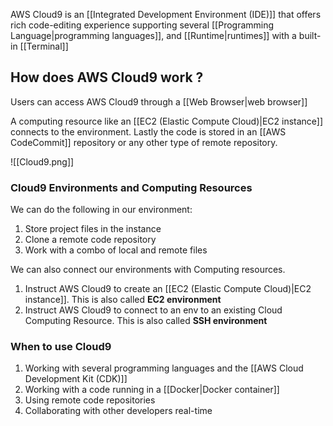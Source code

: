 AWS Cloud9 is an [[Integrated Development Environment (IDE)]] that offers rich code-editing experience supporting several [[Programming Language|programming languages]], and [[Runtime|runtimes]] with a built-in [[Terminal]]

## How does AWS Cloud9 work ?

Users can access AWS Cloud9 through a [[Web Browser|web browser]]

A computing resource like an [[EC2 (Elastic Compute Cloud)|EC2 instance]] connects to the environment. Lastly the code is stored in an [[AWS CodeCommit]] repository or any other type of remote repository.

![[Cloud9.png]]

### Cloud9 Environments and Computing Resources

We can do the following in our environment:

1. Store project files in the instance
2. Clone a remote code repository
3. Work with a combo of local and remote files

We can also connect our environments with Computing resources.

1. Instruct AWS Cloud9 to create an [[EC2 (Elastic Compute Cloud)|EC2 instance]]. This is also called **EC2 environment**
2. Instruct AWS Cloud9 to connect to an env to an existing Cloud Computing Resource. This is also called **SSH environment**

### When to use Cloud9

1. Working with several programming languages and the [[AWS Cloud Development Kit (CDK)]]
2. Working with a code running in a [[Docker|Docker container]]
3. Using remote code repositories
4. Collaborating with other developers real-time